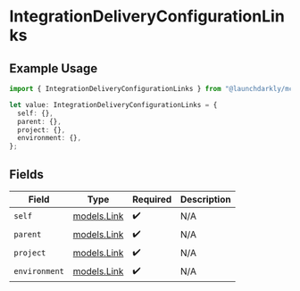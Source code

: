 # IntegrationDeliveryConfigurationLinks

## Example Usage

```typescript
import { IntegrationDeliveryConfigurationLinks } from "@launchdarkly/mcp-server";

let value: IntegrationDeliveryConfigurationLinks = {
  self: {},
  parent: {},
  project: {},
  environment: {},
};
```

## Fields

| Field                            | Type                             | Required                         | Description                      |
| -------------------------------- | -------------------------------- | -------------------------------- | -------------------------------- |
| `self`                           | [models.Link](../models/link.md) | :heavy_check_mark:               | N/A                              |
| `parent`                         | [models.Link](../models/link.md) | :heavy_check_mark:               | N/A                              |
| `project`                        | [models.Link](../models/link.md) | :heavy_check_mark:               | N/A                              |
| `environment`                    | [models.Link](../models/link.md) | :heavy_check_mark:               | N/A                              |